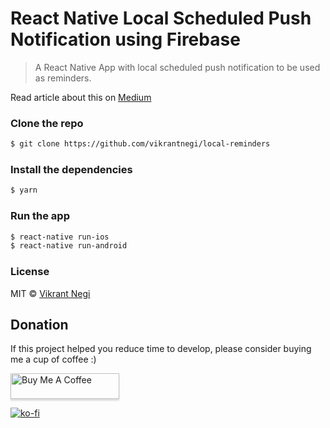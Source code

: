 # React Native Local Scheduled Push Notification using Firebase

> A React Native App with local scheduled push notification to be used as reminders.

Read article about this on [Medium](https://medium.com/better-programming/react-native-local-scheduled-push-notification-with-firebase-8c775b71c35c)

### Clone the repo

```bash
$ git clone https://github.com/vikrantnegi/local-reminders
```

### Install the dependencies

```bash
$ yarn
```

### Run the app

```bash
$ react-native run-ios
$ react-native run-android
```

### License

MIT © [Vikrant Negi](https://github.com/vikrantnegi)


## Donation

If this project helped you reduce time to develop, please consider buying me a cup of coffee :)

<a href="https://www.buymeacoffee.com/vikrantnegi" target="_blank"><img src="https://www.buymeacoffee.com/assets/img/custom_images/orange_img.png" alt="Buy Me A Coffee" style="height: 41px !important;width: 174px !important;box-shadow: 0px 3px 2px 0px rgba(190, 190, 190, 0.5) !important;-webkit-box-shadow: 0px 3px 2px 0px rgba(190, 190, 190, 0.5) !important;" ></a>

[![ko-fi](https://www.ko-fi.com/img/githubbutton_sm.svg)](https://ko-fi.com/E1E6Z0JL)
